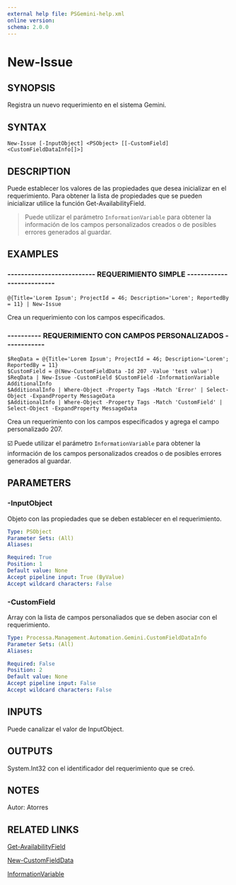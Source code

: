 ```yaml
---
external help file: PSGemini-help.xml
online version: 
schema: 2.0.0
---
```


# New-Issue

## SYNOPSIS
Registra un nuevo requerimiento en el sistema Gemini.

## SYNTAX

```
New-Issue [-InputObject] <PSObject> [[-CustomField] <CustomFieldDataInfo[]>]
```

## DESCRIPTION
Puede establecer los valores de las propiedades que desea inicializar en el requerimiento.
Para obtener la lista de propiedades que se pueden inicializar utilice la función Get-AvailabilityField.

> Puede utilizar el parámetro `InformationVariable` para obtener la información de los campos personalizados creados o de posibles errores generados al guardar.

## EXAMPLES

### -------------------------- REQUERIMIENTO SIMPLE --------------------------
```
@{Title='Lorem Ipsum'; ProjectId = 46; Description='Lorem'; ReportedBy = 11} | New-Issue
```
Crea un requerimiento con los campos especificados.

### ---------- REQUERIMIENTO CON CAMPOS PERSONALIZADOS ------------
```
$ReqData = @{Title='Lorem Ipsum'; ProjectId = 46; Description='Lorem'; ReportedBy = 11}
$CustomField = @(New-CustomFieldData -Id 207 -Value 'test value')
$ReqData | New-Issue -CustomField $CustomField -InformationVariable AdditionalInfo
$AdditionalInfo | Where-Object -Property Tags -Match 'Error' | Select-Object -ExpandProperty MessageData
$AdditionalInfo | Where-Object -Property Tags -Match 'CustomField' | Select-Object -ExpandProperty MessageData
```
Crea un requerimiento con los campos especificados y agrega el campo personalizado 207. 

:ballot_box_with_check: Puede utilizar el parámetro `InformationVariable` para obtener la información de los campos personalizados creados o de posibles errores generados al guardar.

## PARAMETERS

### -InputObject
Objeto con las propiedades que se deben establecer en el requerimiento.

```yaml
Type: PSObject
Parameter Sets: (All)
Aliases: 

Required: True
Position: 1
Default value: None
Accept pipeline input: True (ByValue)
Accept wildcard characters: False
```

### -CustomField
Array con la lista de campos personaliados que se deben asociar con el requerimiento.

```yaml
Type: Processa.Management.Automation.Gemini.CustomFieldDataInfo
Parameter Sets: (All)
Aliases: 

Required: False
Position: 2
Default value: None
Accept pipeline input: False
Accept wildcard characters: False
```

## INPUTS

Puede canalizar el valor de InputObject.

## OUTPUTS
System.Int32 con el identificador del requerimiento que se creó.


## NOTES
Autor: Atorres


## RELATED LINKS

[Get-AvailabilityField](Get-AvailabilityField.md)

[New-CustomFieldData](New-CustomFieldData.md)

[InformationVariable](https://msdn.microsoft.com/en-us/powershell/reference/5.1/microsoft.powershell.core/about/about_commonparameters#-informationvariable-variable-name)


